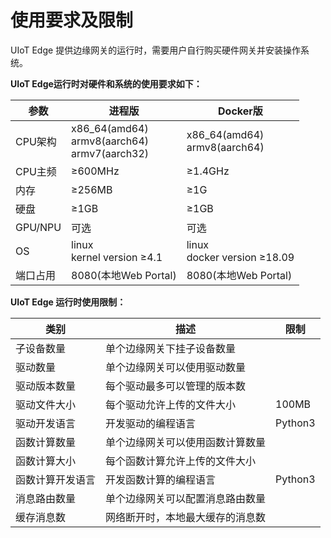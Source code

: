 # 使用要求及限制

UIoT Edge 提供边缘网关的运行时，需要用户自行购买硬件网关并安装操作系统。 

**UIoT Edge运行时对硬件和系统的使用要求如下：**

| 参数     | 进程版                                            | Docker版                        |
| -------- | ------------------------------------------------- | ------------------------------- |
| CPU架构  | x86_64(amd64)<br>armv8(aarch64)<br>armv7(aarch32) | x86_64(amd64)<br>armv8(aarch64) |
| CPU主频  | ≥600MHz                                           | ≥1.4GHz                         |
| 内存     | ≥256MB                                            | ≥1G                             |
| 硬盘     | ≥1GB                                              | ≥1GB                            |
| GPU/NPU  | 可选                                              | 可选                            |
| OS       | linux <br>kernel version ≥4.1                     | linux<br>docker version ≥18.09  |
| 端口占用 | 8080(本地Web Portal)                              | 8080(本地Web Portal)            |



**UIoT Edge 运行时使用限制：**

| 类别             | 描述                             | 限制    |
| ---------------- | -------------------------------- | ------- |
| 子设备数量       | 单个边缘网关下挂子设备数量       |         |
| 驱动数量         | 单个边缘网关可以使用驱动数量     |         |
| 驱动版本数量     | 每个驱动最多可以管理的版本数     |         |
| 驱动文件大小     | 每个驱动允许上传的文件大小       | 100MB   |
| 驱动开发语言     | 开发驱动的编程语言               | Python3 |
| 函数计算数量     | 单个边缘网关可以使用函数计算数量 |         |
| 函数计算大小     | 每个函数计算允许上传的文件大小   |         |
| 函数计算开发语言 | 开发函数计算的编程语言           | Python3 |
| 消息路由数量     | 单个边缘网关可以配置消息路由数量 |         |
| 缓存消息数       | 网络断开时，本地最大缓存的消息数 |         |

